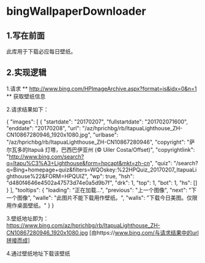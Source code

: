# bingWallpaperDownloader

## 1.写在前面

此库用于下载必应每日壁纸。

## 2.实现逻辑

1.请求 ** http://www.bing.com/HPImageArchive.aspx?format=js&idx=0&n=1 ** 获取壁纸信息

2.请求结果如下：

{
  "images": [
    {
      "startdate": "20170207",
      "fullstartdate": "201702071600",
      "enddate": "20170208",
      "url": "/az/hprichbg/rb/ItapuaLighthouse_ZH-CN10867280946_1920x1080.jpg",
      "urlbase": "/az/hprichbg/rb/ItapuaLighthouse_ZH-CN10867280946",
      "copyright": "萨尔瓦多的Itapuã 灯塔，巴西巴伊亚州 (© Uiler Costa/Offset)",
      "copyrightlink": "http://www.bing.com/search?q=Itapu%C3%A3+Lighthouse&form=hpcapt&mkt=zh-cn",
      "quiz": "/search?q=Bing+homepage+quiz&filters=WQOskey:%22HPQuiz_20170207_ItapuaLighthouse%22&FORM=HPQUIZ",
      "wp": true,
      "hsh": "d480f4646e4502a47573d74e0a5d9b7f",
      "drk": 1,
      "top": 1,
      "bot": 1,
      "hs": []
    }
  ],
  "tooltips": {
    "loading": "正在加载...",
    "previous": "上一个图像",
    "next": "下一个图像",
    "walle": "此图片不能下载用作壁纸。",
    "walls": "下载今日美图。仅限用作桌面壁纸。"
  }
}

3.壁纸地址即为：https://www.bing.com/az/hprichbg/rb/ItapuaLighthouse_ZH-CN10867280946_1920x1080.jpg
[由https://www.bing.com/与请求结果中的url拼接而成]


4.通过壁纸地址下载该壁纸

